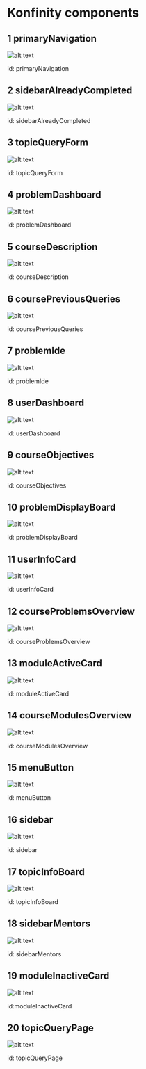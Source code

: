 # Konfinity components


## 1 primaryNavigation

![alt text](./design/component/toolbar.png "#PrimaryNavigation")

id: primaryNavigation

## 2 sidebarAlreadyCompleted
![alt text](./design/component/sidebarAlreadyCompleted.png "#sidebarAlreadyCompleted")

id: sidebarAlreadyCompleted

## 3 topicQueryForm
![alt text](./design/component/topicQueryForm.png "#topicQueryForm")

id: topicQueryForm

## 4 problemDashboard
![alt text](./design/component/problemDashboard.png "#problemDashboard")

id: problemDashboard

## 5 courseDescription
![alt text](./design/component/courseDescription.png "#courseDescription")

id: courseDescription

## 6 coursePreviousQueries
![alt text](./design/component/coursePreviousQueries.png "#coursePreviousQueries")

id: coursePreviousQueries

## 7 problemIde
![alt text](./design/component/problemIde.png "#problemIde")

id: problemIde
## 8 userDashboard
![alt text](./design/component/userDashboard.png "#userDashboard")

id: userDashboard

## 9 courseObjectives
![alt text](./design/component/courseObjectives.png "#courseObjectives")

id: courseObjectives

## 10 problemDisplayBoard
![alt text](./design/component/problemDisplayBoard.png "#problemDisplayBoard")

id: problemDisplayBoard

## 11 userInfoCard
![alt text](./design/component/userInfoCard.png "#userInfoCard")

id: userInfoCard

## 12 courseProblemsOverview
![alt text](./design/component/courseProblemsOverview.png "#courseProblemsOverview")

id: courseProblemsOverview

## 13 moduleActiveCard
![alt text](./design/component/moduleActiveCard.png "#moduleActiveCard")

id: moduleActiveCard

## 14 courseModulesOverview
![alt text](./design/component/courseModulesOverview.png "#courseModulesOverview")

id: courseModulesOverview

## 15 menuButton
![alt text](./design/component/menuButton.png "#menuButton")

id: menuButton

## 16 sidebar
![alt text](./design/component/sidebar.png "#sidebar")

id: sidebar

## 17 topicInfoBoard
![alt text](./design/component/topicInfoBoard.png "#topicInfoBoard")

id: topicInfoBoard

## 18 sidebarMentors
![alt text](./design/component/sidebarMentors.png "#sidebarMentors")

id: sidebarMentors

## 19 moduleInactiveCard
![alt text](./design/component/moduleInactiveCard.png "#moduleInactiveCard")

id:moduleInactiveCard

## 20 topicQueryPage
![alt text](./design/component/topicQueryPage.png "#topicQueryPage")

id: topicQueryPage
